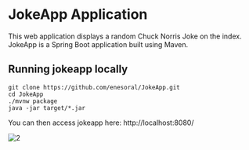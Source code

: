 # JokeApp Application 

This web application displays a random Chuck Norris Joke on the index. JokeApp is a Spring Boot application built using Maven. 


## Running jokeapp locally

```
git clone https://github.com/enesoral/JokeApp.git
cd JokeApp
./mvnw package
java -jar target/*.jar
```

You can then access jokeapp here: http://localhost:8080/

![2](https://user-images.githubusercontent.com/53643180/73483237-20b10a80-43b0-11ea-9acd-c060b7534d6f.png)
